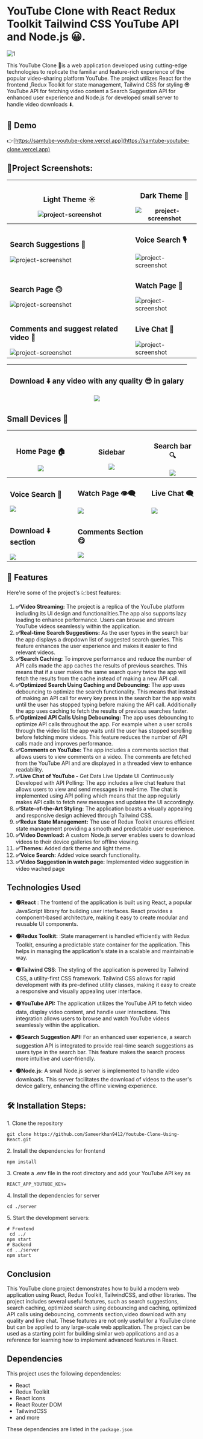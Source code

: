 # YouTube Clone with React Redux Toolkit Tailwind CSS YouTube API and Node.js 😀.

![1](https://github.com/avinashverma0560/-Youtube-Clone-Using-React/assets/165274356/ee17da78-865a-4a02-88a1-07221d09106d)


<p id="description">This YouTube Clone 🎥is a web application developed using cutting-edge technologies to replicate the familiar and feature-rich experience of the popular video-sharing platform YouTube. The project utilizes React for the frontend ,Redux Toolkit for state management, Tailwind CSS for styling 😎 YouTube API for fetching video content a Search Suggestion API for enhanced user experience and Node.js for developed small server to handle video downloads ⬇️.</p>

<h2>🚀 Demo</h2>

 👉[https://samtube-youtube-clone.vercel.app](https://samtube-youtube-clone.vercel.app)

  
<h2>📂Project Screenshots:</h2>
<div width="100%">

| <h3>Light Theme ☀️</h3> <img src="https://github.com/Sameerkhan9412/Youtube-Clone-Using-React/blob/main/src/Images/light%20theme%20big.png?raw=true" alt="project-screenshot" > | <h3>Dark Theme 🌙</h3> <img src="https://github.com/Sameerkhan9412/Youtube-Clone-Using-React/blob/main/src/Images/sidebar%20big.png?raw=true" alt="project-screenshot" > |
|--------------|--------------|
| <h3>Search Suggestions 🔎</h3> <img src="https://github.com/Sameerkhan9412/Youtube-Clone-Using-React/blob/main/src/Images/search%20suggestion%20big.png?raw=true)" alt="project-screenshot" > | <h3>Voice Search 🎙️</h3> <img src="https://github.com/Sameerkhan9412/Youtube-Clone-Using-React/blob/main/src/Images/voice%20search%20big.png?raw=true" alt="project-screenshot" > |
| <h3>Search Page 🙃</h3> <img src="https://github.com/Sameerkhan9412/Youtube-Clone-Using-React/blob/main/src/Images/search%20page%20big.png?raw=true" alt="project-screenshot" > | <h3>Watch Page 👀</h3> <img src="https://github.com/Sameerkhan9412/Youtube-Clone-Using-React/blob/main/src/Images/watch%20page%20big.png?raw=true" alt="project-screenshot" > |
| <h3>Comments and suggest related video 🎥</h3> <img src="https://github.com/Sameerkhan9412/Youtube-Clone-Using-React/raw/main/src/Images/watch%20page%20desc.png?raw=true" alt="project-screenshot" > | <h3>Live Chat 💬</h3> <img src="https://github.com/Sameerkhan9412/Youtube-Clone-Using-React/raw/main/src/Images/live%20chat%20big.png?raw=true" alt="project-screenshot" > |

| <h3>Download ⬇️ any video with any quality 😎 in galary</h3> <img src="https://github.com/Sameerkhan9412/Youtube-Clone-Using-React/raw/main/src/Images/video%20downloader%20big.png?raw=true"/> |
| --------------------------------------------------------------------------------------------------------------------------------------------------------------------------------------------------------------------------------|

## Small Devices 📱

| <h3>Home Page 🏠</h3> <img src="https://github.com/Sameerkhan9412/Youtube-Clone-Using-React/raw/main/src/Images/homepage%20mid.png?raw=true"/> | <h3>Sidebar</h3> <img src="https://github.com/Sameerkhan9412/Youtube-Clone-Using-React/raw/main/src/Images/sidbarmid.png?raw=true"/> | <h3>Search bar 🔍</h3> <img src="https://github.com/Sameerkhan9412/Youtube-Clone-Using-React/raw/main/src/Images/searchbar%20mid.png?raw=true"/> |
|--------------|------------|-------------|
| <h3>Voice Search 🎤</h3> <img src="https://github.com/Sameerkhan9412/Youtube-Clone-Using-React/raw/main/src/Images/voice%20search%20mid.png?raw=true"/> | <h3>Watch Page 👁️‍🗨️</h3> <img src="https://github.com/Sameerkhan9412/Youtube-Clone-Using-React/raw/main/src/Images/watch%20page%20mid.png?raw=true"/> | <h3>Live Chat 🗨️</h3> <img src="https://github.com/Sameerkhan9412/Youtube-Clone-Using-React/raw/main/src/Images/live%20chat%20mid.png?raw=true"/> |
| <h3>Download ⬇️ section</h3> <img src="https://github.com/Sameerkhan9412/Youtube-Clone-Using-React/raw/main/src/Images/video%20donwloa%20mid.png?raw=true"/> | <h3>Comments Section 😋</h3> <img src="https://github.com/Sameerkhan9412/Youtube-Clone-Using-React/raw/main/src/Images/comment%20mid.png?raw=true"/> | |

</div>
<h2>🧐 Features</h2>

Here're some of the project's 💹best features:

 1. **✅Video Streaming:** The project is a replica of the YouTube platform including its UI design and functionalities.The app also supports lazy loading to enhance performance. Users can browse and stream YouTube videos seamlessly within the application.
2. **✅Real-time Search Suggestions:** As the user types in the search bar the app displays a dropdown list of suggested search queries. This feature enhances the user experience and makes it easier to find relevant videos.
3. **✅Search Caching:** To improve performance and reduce the number of API calls made the app caches the results of previous searches. This means that if a user makes the same search query twice the app will fetch the results from the cache instead of making a new API call.
4. **✅Optimized Search Using Caching and Debouncing:** The app uses debouncing to optimize the search functionality. This means that instead of making an API call for every key press in the search bar the app waits until the user has stopped typing before making the API call. Additionally the app uses caching to fetch the results of previous searches faster.
5. **✅Optimized API Calls Using Debouncing:** The app uses debouncing to optimize API calls throughout the app. For example when a user scrolls through the video list the app waits until the user has stopped scrolling before fetching more videos. This feature reduces the number of API calls made and improves performance.
6. **✅Comments on YouTube:** The app includes a comments section that allows users to view comments on a video. The comments are fetched from the YouTube API and are displayed in a threaded view to enhance readability.
7.   **✅Live Chat of YouTube -** Get Data Live Update UI Continuously Developed with API Polling: The app includes a live chat feature that allows users to view and send messages in real-time. The chat is implemented using API polling which means that the app regularly makes API calls to fetch new messages and updates the UI accordingly.
8.   **✅State-of-the-Art Styling:** The application boasts a visually appealing and responsive design achieved through Tailwind CSS.
9.  **✅Redux State Management:** The use of Redux Toolkit ensures efficient state management providing a smooth and predictable user experience.
10.   **✅Video Download:** A custom Node.js server enables users to download videos to their device galleries for offline viewing.
11. **✅Themes:** Added dark theme and light theme.
12.  **✅Voice Search:** Added voice search functionality.
13.   **✅Video Suggestion in watch page:** Implemented video suggestion in video wached page

## Technologies Used
-  **🟢React** : The frontend of the application is built using React, a popular JavaScript library for building user interfaces. React provides a component-based architecture, making it easy to create modular and reusable UI components.

- **🟢Redux Toolkit:** :State management is handled efficiently with Redux Toolkit, ensuring a predictable state container for the application. This helps in managing the application's state in a scalable and maintainable way.

- **🟢Tailwind CSS**: The styling of the application is powered by Tailwind CSS, a utility-first CSS framework. Tailwind CSS allows for rapid development with its pre-defined utility classes, making it easy to create a responsive and visually appealing user interface.

- **🟢YouTube API:** The application utilizes the YouTube API to fetch video data, display video content, and handle user interactions. This integration allows users to browse and watch YouTube videos seamlessly within the application.

- **🟢Search Suggestion API:**  For an enhanced user experience, a search suggestion API is integrated to provide real-time search suggestions as users type in the search bar. This feature makes the search process more intuitive and user-friendly.

- **🟢Node.js:** A small Node.js server is implemented to handle video downloads. This server facilitates the download of videos to the user's device gallery, enhancing the offline viewing experience.


<h2>🛠️ Installation Steps:</h2>

<p>1. Clone the repository</p>

```
git clone https://github.com/Sameerkhan9412/Youtube-Clone-Using-React.git
```

<p>2. Install the dependencies for frontend</p>

```
npm install
```

<p>3. Create a .env file in the root directory and add your YouTube API key as</p>

```
REACT_APP_YOUTUBE_KEY=
```

<p>4. Install the dependencies for server</p>

```
cd ./server
```

<p>5. Start the development servers:</p>

```
# Frontend
 cd ../ 
npm start 
# Backend 
cd ../server 
npm start
```

## Conclusion

This YouTube clone project demonstrates how to build a modern web application using React, Redux Toolkit, TailwindCSS, and other libraries. The project includes several useful features, such as search suggestions, search caching, optimized search using debouncing and caching, optimized API calls using debouncing, comments section,video download with any quality and live chat. These features are not only useful for a YouTube clone but can be applied to any large-scale web application. The project can be used as a starting point for building similar web applications and as a reference for learning how to implement advanced features in React.

## Dependencies

This project uses the following dependencies:

- React
- Redux Toolkit
- React Icons
- React Router DOM
- TailwindCSS
- and more

These dependencies are listed in the `package.json`

